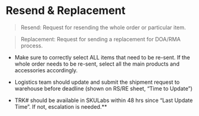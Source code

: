 # Resend & Replacement
> Resend: Request for resending the whole order or particular item.

> Replacement: Request for sending a replacement for DOA/RMA process. 

-   Make sure to correctly select ALL items that need to be re-sent. If the whole order needs to be re-sent, select all the main products and accessories accordingly. 
  
-   Logistics team should update and submit the shipment request to warehouse before deadline (shown on RS/RE sheet, “Time to Update”)

-   TRK# should be available in SKULabs within 48 hrs since “Last Update Time”. If not, escalation is needed.**